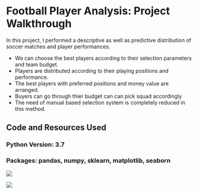 # Football Player Analysis: Project Walkthrough
In this project, I performed a descriptive as well as predictive distribution of soccer matches and player performances. 

* We can choose the best players according to their selection parameters and team budget. 
* Players are distributed according to their playing positions and performance.
* The best players with preferred positions and money value are arranged.
* Buyers can go through thier budget can can pick squad accordingly
* The need of manual based selection system is completely reduced in this method.

## Code and Resources Used

### Python Version: 3.7
### Packages: pandas, numpy, sklearn, matplotlib, seaborn


![](/images/Pot_Ovr.png)

![](/images/Age_potential.png)
